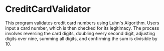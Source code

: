 # CreditCardValidator
This program validates credit card numbers using Luhn's Algorithm. Users input a card number, which is then checked for its legitimacy. The process involves reversing the card digits, doubling every second digit, adjusting digits over nine, summing all digits, and confirming the sum is divisible by 10.
